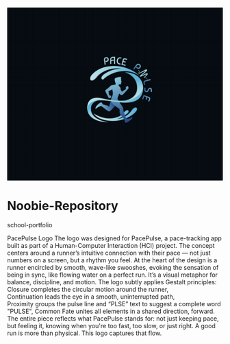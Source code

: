 
![Logo](logo3.png)

# Noobie-Repository

school-portfolio

PacePulse Logo
The logo was designed for PacePulse, a pace-tracking app built as part of a Human-Computer Interaction (HCI) project. The concept centers around a runner’s intuitive connection with their pace — not just numbers on a screen, but a rhythm you feel.
At the heart of the design is a runner encircled by smooth, wave-like swooshes, evoking the sensation of being in sync, like flowing water on a perfect run. It’s a visual metaphor for balance, discipline, and motion.
The logo subtly applies Gestalt principles:
Closure completes the circular motion around the runner,
Continuation leads the eye in a smooth, uninterrupted path,
Proximity groups the pulse line and “PLSE” text to suggest a complete word "PULSE",
Common Fate unites all elements in a shared direction, forward.
The entire piece reflects what PacePulse stands for: not just keeping pace, but feeling it, knowing when you're too fast, too slow, or just right. A good run is more than physical. This logo captures that flow.
